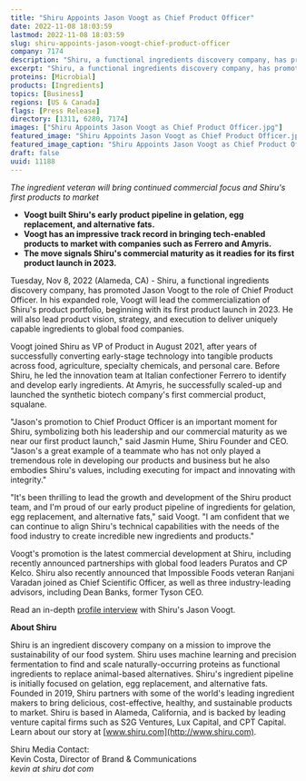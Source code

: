 ```yaml
---
title: "Shiru Appoints Jason Voogt as Chief Product Officer"
date: 2022-11-08 18:03:59
lastmod: 2022-11-08 18:03:59
slug: shiru-appoints-jason-voogt-chief-product-officer
company: 7174
description: "Shiru, a functional ingredients discovery company, has promoted Jason Voogt to the role of Chief Product Officer."
excerpt: "Shiru, a functional ingredients discovery company, has promoted Jason Voogt to the role of Chief Product Officer."
proteins: [Microbial]
products: [Ingredients]
topics: [Business]
regions: [US & Canada]
flags: [Press Release]
directory: [1311, 6280, 7174]
images: ["Shiru Appoints Jason Voogt as Chief Product Officer.jpg"]
featured_image: "Shiru Appoints Jason Voogt as Chief Product Officer.jpg"
featured_image_caption: "Shiru Appoints Jason Voogt as Chief Product Officer"
draft: false
uuid: 11188
---
```

*The ingredient veteran will bring continued commercial focus and
Shiru's first products to market*

-   **Voogt built Shiru's early product pipeline in gelation, egg
    replacement, and alternative fats.**
-   **Voogt has an impressive track record in bringing tech-enabled
    products to market with companies such as Ferrero and Amyris.**
-   **The move signals Shiru's commercial maturity as it readies for its
    first product launch in 2023.**

Tuesday, Nov 8, 2022 (Alameda, CA) - Shiru, a functional ingredients
discovery company, has promoted Jason Voogt to the role of Chief Product
Officer. In his expanded role, Voogt will lead the commercialization of
Shiru's product portfolio, beginning with its first product launch in
2023. He will also lead product vision, strategy, and execution to
deliver uniquely capable ingredients to global food companies.

Voogt joined Shiru as VP of Product in August 2021, after years of
successfully converting early-stage technology into tangible products
across food, agriculture, specialty chemicals, and personal care. Before
Shiru, he led the innovation team at Italian confectioner Ferrero to
identify and develop early ingredients. At Amyris, he successfully
scaled-up and launched the synthetic biotech company's first commercial
product, squalane. 

"Jason's promotion to Chief Product Officer is an important moment for
Shiru, symbolizing both his leadership and our commercial maturity as we
near our first product launch," said Jasmin Hume, Shiru Founder and CEO.
"Jason's a great example of a teammate who has not only played a
tremendous role in developing our products and business but he also
embodies Shiru's values, including executing for impact and innovating
with integrity."

"It's been thrilling to lead the growth and development of the Shiru
product team, and I'm proud of our early product pipeline of ingredients
for gelation, egg replacement, and alternative fats," said Voogt. "I am
confident that we can continue to align Shiru's technical capabilities
with the needs of the food industry to create incredible new ingredients
and products."

Voogt's promotion is the latest commercial development at Shiru,
including recently announced partnerships with global food leaders
Puratos and CP Kelco. Shiru also recently announced that Impossible
Foods veteran Ranjani Varadan joined as Chief Scientific Officer, as
well as three industry-leading advisors, including Dean Banks, former
Tyson CEO.

Read an in-depth [profile
interview](https://www.shiru.com/post/jason-voogt-shiru-chief-product-officer/)
with Shiru's Jason Voogt.

**About Shiru**

Shiru is an ingredient discovery company on a mission to improve the
sustainability of our food system. Shiru uses machine learning and
precision fermentation to find and scale naturally-occurring proteins as
functional ingredients to replace animal-based alternatives. Shiru's
ingredient pipeline is initially focused on gelation, egg replacement,
and alternative fats. Founded in 2019, Shiru partners with some of the
world's leading ingredient makers to bring delicious, cost-effective,
healthy, and sustainable products to market. Shiru is based in Alameda,
California, and is backed by leading venture capital firms such as S2G
Ventures, Lux Capital, and CPT Capital. Learn about our story at
[www.shiru.com](http://www.shiru.com).

Shiru Media Contact:\
Kevin Costa, Director of Brand & Communications\
*kevin at shiru dot com*
